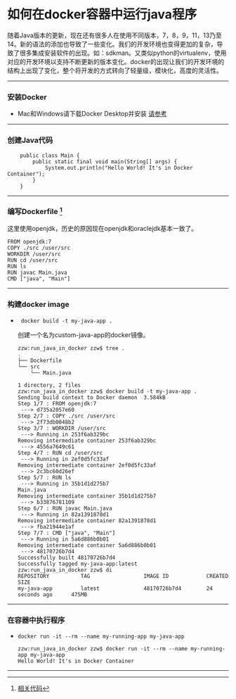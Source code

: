 如何在docker容器中运行java程序
====

随着Java版本的更新，现在还有很多人在使用不同版本，7，8，9，11，13乃至14。新的语法的添加也导致了一些变化。我们的开发环境也变得更加的复杂，导致了很多集成安装软件的出现。如：sdkman。又类似python的virtualenv，使用对应的开发环境以支持不断更新的版本变化。docker的出现让我们的开发环境的结构上出现了变化，整个将开发的方式转向了轻量级，模块化，高度的灵活性。

***

### 安装Docker

* Mac和Windows请下载Docker Desktop并安装 [请参考](https://www.docker.com/products/docker-desktop)

***

### 创建Java代码

```
    public class Main {
        public static final void main(String[] args) {
            System.out.println("Hello World! It's in Docker Container");
        }
    }
```

***

### 编写Dockerfile [^ source]

这里使用openjdk，历史的原因现在openjdk和oraclejdk基本一致了。

```
FROM openjdk:7
COPY ./src /user/src
WORKDIR /user/src
RUN cd /user/src
RUN ls
RUN javac Main.java
CMD ["java", "Main"]
```

***

### 构建docker image

* ` docker build -t my-java-app .`

    创建一个名为custom-java-app的docker镜像。

    ```
    zzw:run_java_in_docker zzw$ tree .
    .
    ├── Dockerfile
    └── src
        └── Main.java

    1 directory, 2 files
    zzw:run_java_in_docker zzw$ docker build -t my-java-app .
    Sending build context to Docker daemon  3.584kB
    Step 1/7 : FROM openjdk:7
     ---> d735a2057e60
    Step 2/7 : COPY ./src /user/src
     ---> 2f73db0048b2
    Step 3/7 : WORKDIR /user/src
     ---> Running in 253f6ab329bc
    Removing intermediate container 253f6ab329bc
     ---> 4556a7649c61
    Step 4/7 : RUN cd /user/src
     ---> Running in 2ef0d5fc33af
    Removing intermediate container 2ef0d5fc33af
     ---> 2c3bc60d26ef
    Step 5/7 : RUN ls
     ---> Running in 35b1d1d275b7
    Main.java
    Removing intermediate container 35b1d1d275b7
     ---> b33876781109
    Step 6/7 : RUN javac Main.java
     ---> Running in 82a1391878d1
    Removing intermediate container 82a1391878d1
     ---> fba21944e1af
    Step 7/7 : CMD ["java", "Main"]
     ---> Running in 5a6d886b0b01
    Removing intermediate container 5a6d886b0b01
     ---> 48170726b7d4
    Successfully built 48170726b7d4
    Successfully tagged my-java-app:latest
    zzw:run_java_in_docker zzw$ di
    REPOSITORY          TAG                 IMAGE ID            CREATED             SIZE
    my-java-app         latest              48170726b7d4        24 seconds ago      475MB
    ```

***

### 在容器中执行程序

* `docker run -it --rm --name my-running-app my-java-app`

    ```
    zzw:run_java_in_docker zzw$ docker run -it --rm --name my-running-app my-java-app
    Hello World! It's in Docker Container
    ```

***

[^ source]: [相关代码](https://github.com/davidzou/WonderingWall/tree/master/challenge/run_java_in_docker)
